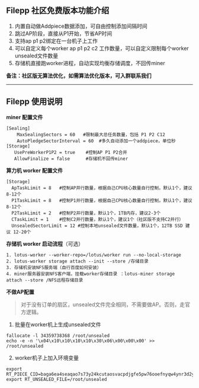 ## Filepp 社区免费版本功能介绍

 1. 内置自动做Addpiece数据添加，可自由控制添加间隔时间
 2. 跳过AP阶段，直接从P1开始，节省AP时间
 3. 支持ap p1 p2绑定在一台机子上工作
 4. 可以自定义每个worker ap p1 p2 c2 工作数量，可以自定义限制每个worker unsealed文件数量
 5. 存储机直接跑worker进程，自动实现均衡存储调度，不回传miner

**备注：社区版无算法优化，如需算法优化版本，可入群联系我们**
 
---

## Filepp 使用说明
**miner 配置文件**

```
[Sealing]
    MaxSealingSectors = 60   #限制最大总任务数量，包括 P1 P2 C12
    AutoPledgeSectorInterval = 60  #多久自动添加一个addpiece，单位秒
[Storage]
   UsePreWorkerP1P2 = true    #控制AP P1 P2合并
   AllowFinalize = false      #存储机不回传miner
```


**算力机 worker 配置文件**

```
[Storage]
  ApTaskLimit = 8   #控制AP并行数量，根据自己CPU核心数量自行控制，默认1个，建议8-12个
  P1TaskLimit = 8   #控制P1并行数量，根据自己CPU核心数量自行控制，默认1个，建议8-12个
  P2TaskLimit = 2   #控制P2并行数量，默认1个，1TB内存，建议2-3个
  CTaskLimit = 1    #控制C2并行数量，默认1个，建议1个（社区版不支持C2并行）
  UnsealedSectorLimit = 12 #控制本地unsealed文件数量，默认1个，12TB SSD 建议 12-20个
```  
  
**存储机 worker 启动流程**（可选）

```
1. lotus-worker --worker-repo=/lotus/worker run --no-local-storage
2. lotus-worker storage attach --init --store /存储目录
3. 存储机安装NFS服务端（自行百度如何安装）
4. miner服务器安装NFS客户端，挂载worker存储目录 ：lotus-miner storage attach --store /NFS远程存储目录
```

**不做AP配置**
> 对于没有订单的扇区，unsealed文件完全相同，不需要做AP。否则，走官方逻辑。
1. 批量在worker机上生成unsealed文件
```
fallocate -l 34359738368 /root/unsealed
echo -e -n '\x04\x10\x10\x10\x10\x30\x06\x00\x00\x00' >> /root/unsealed
```
2. worker机子上加入环境变量
```
export RT_PIECE_CID=baga6ea4seaqao7s73y24kcutaosvacpdjgfe5pw76ooefnyqw4ynr3d2y6x2mpq
export RT_UNSEALED_FILE=/root/unsealed
```
